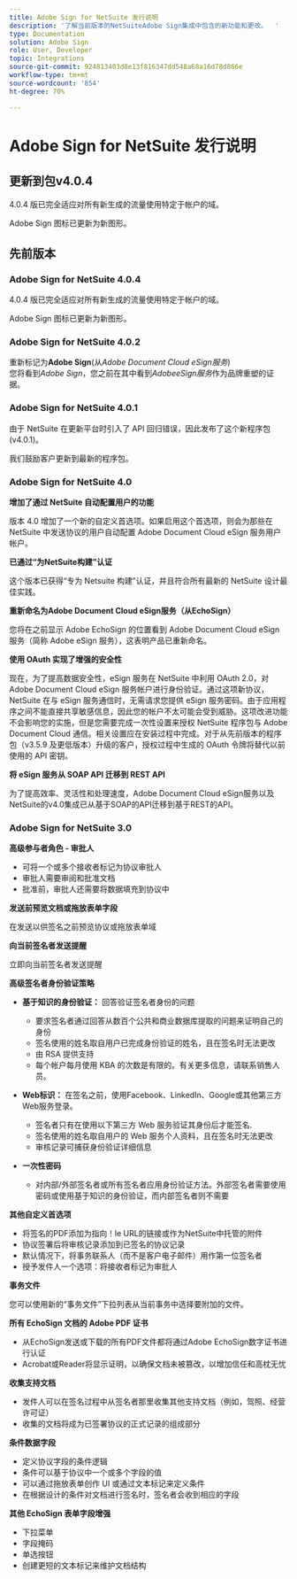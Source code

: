 ```yaml
---
title: Adobe Sign for NetSuite 发行说明
description: '了解当前版本的NetSuiteAdobe Sign集成中包含的新功能和更改。  '
type: Documentation
solution: Adobe Sign
role: User, Developer
topic: Integrations
source-git-commit: 924813403d8e13f816347dd548a68a16d78d866e
workflow-type: tm+mt
source-wordcount: '854'
ht-degree: 70%

---
```



# Adobe Sign for NetSuite 发行说明

## 更新到包v4.0.4

4.0.4 版已完全适应对所有新生成的流量使用特定于帐户的域。

Adobe Sign 图标已更新为新图形。

## 先前版本

### Adobe Sign for NetSuite 4.0.4

4.0.4 版已完全适应对所有新生成的流量使用特定于帐户的域。

Adobe Sign 图标已更新为新图形。

### Adobe Sign for NetSuite 4.0.2

重新标记为&#x200B;**Adobe Sign**(从&#x200B;*Adobe Document Cloud eSign服务*)\
您将看到&#x200B;*Adobe Sign*，您之前在其中看到&#x200B;*AdobeeSign服务*&#x200B;作为品牌重塑的证据。

### Adobe Sign for NetSuite 4.0.1

由于 NetSuite 在更新平台时引入了 API 回归错误，因此发布了这个新程序包 (v4.0.1)。

我们鼓励客户更新到最新的程序包。

### Adobe Sign for NetSuite 4.0

**增加了通过 NetSuite 自动配置用户的功能**

版本 4.0 增加了一个新的自定义首选项。如果启用这个首选项，则会为那些在 NetSuite 中发送协议的用户自动配置 Adobe Document Cloud eSign 服务用户帐户。

**已通过“为NetSuite构建”认证**

这个版本已获得“专为 Netsuite 构建”认证，并且符合所有最新的 NetSuite 设计最佳实践。

**重新命名为Adobe Document Cloud eSign服务（从EchoSign）**

您将在之前显示 Adobe EchoSign 的位置看到 Adobe Document Cloud eSign 服务（简称 Adobe eSign 服务），这表明产品已重新命名。

**使用 OAuth 实现了增强的安全性**

现在，为了提高数据安全性，eSign 服务在 NetSuite 中利用 OAuth 2.0，对 Adobe Document Cloud eSign 服务帐户进行身份验证。通过这项新协议，NetSuite 在与 eSign 服务通信时，无需请求您提供 eSign 服务密码。由于应用程序之间不能直接共享敏感信息，因此您的帐户不太可能会受到威胁。这项改进功能不会影响您的实施，但是您需要完成一次性设置来授权 NetSuite 程序包与 Adobe Document Cloud 通信。相关设置应在安装过程中完成。对于从先前版本的程序包（v3.5.9 及更低版本）升级的客户，授权过程中生成的 OAuth 令牌将替代以前使用的 API 密钥。

**将 eSign 服务从 SOAP API 迁移到 REST API**

为了提高效率、灵活性和处理速度，Adobe Document Cloud eSign服务以及NetSuite的v4.0集成已从基于SOAP的API迁移到基于REST的API。

### Adobe Sign for NetSuite 3.0

**高级参与者角色 - 审批人**

* 可将一个或多个接收者标记为协议审批人
* 审批人需要审阅和批准文档
* 批准前，审批人还需要将数据填充到协议中

**发送前预览文档或拖放表单字段**

在发送以供签名之前预览协议或拖放表单域

**向当前签名者发送提醒**

立即向当前签名者发送提醒

**高级签名者身份验证策略**

* **基于知识的身份验证：** 回答验证签名者身份的问题
   * 要求签名者通过回答从数百个公共和商业数据库提取的问题来证明自己的身份
   * 签名使用的姓名取自用户已完成身份验证的姓名，且在签名时无法更改
   * 由 RSA 提供支持
   * 每个帐户每月使用 KBA 的次数是有限的。有关更多信息，请联系销售人员。

* **Web标识：** 在签名之前，使用Facebook、LinkedIn、Google或其他第三方Web服务登录。

   * 签名者只有在使用以下第三方 Web 服务验证其身份后才能签名.
   * 签名使用的姓名取自用户的 Web 服务个人资料，且在签名时无法更改
   * 审核记录可捕获身份验证详细信息

* **一次性密码**
   * 对内部/外部签名者或所有签名者应用身份验证方法。外部签名者需要使用密码或使用基于知识的身份验证，而内部签名者则不需要

**其他自定义首选项**

* 将签名的PDF添加为指向！le URL的链接或作为NetSuite中托管的附件
* 协议签署后将审核记录添加到已签名的协议记录
* 默认情况下，将事务联系人（而不是客户电子邮件）用作第一位签名者
* 授予发件人一个选项：将接收者标记为审批人

**事务文件**

您可以使用新的“事务文件”下拉列表从当前事务中选择要附加的文件。

**所有 EchoSign 文档的 Adobe PDF 证书**

* 从EchoSign发送或下载的所有PDF文件都将通过Adobe EchoSign数字证书进行认证
* Acrobat或Reader将显示证明，以确保文档未被篡改，以增加信任和高枕无忧

**收集支持文档**

* 发件人可以在签名过程中从签名者那里收集其他支持文档（例如，驾照、经营许可证）
* 收集的文档将成为已签署协议的正式记录的组成部分

**条件数据字段**

* 定义协议字段的条件逻辑
* 条件可以基于协议中一个或多个字段的值
* 可以通过拖放表单创作 UI 或通过文本标记来定义条件
* 在根据设计的条件对文档进行签名时，签名者会收到相应的字段

**其他 EchoSign 表单字段增强**

* 下拉菜单
* 字段掩码
* 单选按钮
* 创建更短的文本标记来维护文档结构
